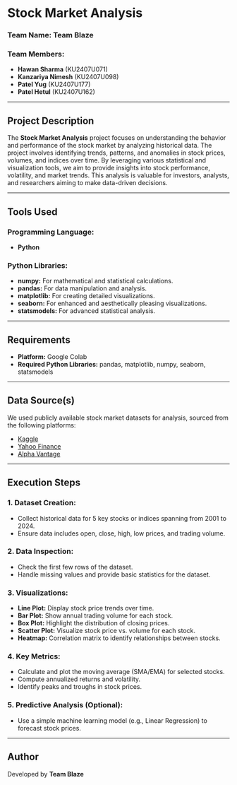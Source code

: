 # Stock Market Analysis

### Team Name: Team Blaze

### Team Members:
- **Hawan Sharma** (KU2407U071)
- **Kanzariya Nimesh** (KU2407U098)
- **Patel Yug** (KU2407U177)
- **Patel Hetul** (KU2407U162)

---

## Project Description
The **Stock Market Analysis** project focuses on understanding the behavior and performance of the stock market by analyzing historical data. The project involves identifying trends, patterns, and anomalies in stock prices, volumes, and indices over time. By leveraging various statistical and visualization tools, we aim to provide insights into stock performance, volatility, and market trends. This analysis is valuable for investors, analysts, and researchers aiming to make data-driven decisions.

---

## Tools Used

### Programming Language:
- **Python**

### Python Libraries:
- **numpy:** For mathematical and statistical calculations.
- **pandas:** For data manipulation and analysis.
- **matplotlib:** For creating detailed visualizations.
- **seaborn:** For enhanced and aesthetically pleasing visualizations.
- **statsmodels:** For advanced statistical analysis.

---

## Requirements
- **Platform:** Google Colab
- **Required Python Libraries:** pandas, matplotlib, numpy, seaborn, statsmodels

---

## Data Source(s)
We used publicly available stock market datasets for analysis, sourced from the following platforms:
- [Kaggle](https://www.kaggle.com/)
- [Yahoo Finance](https://finance.yahoo.com/)
- [Alpha Vantage](https://www.alphavantage.co/)

---

## Execution Steps

### 1. Dataset Creation:
- Collect historical data for 5 key stocks or indices spanning from 2001 to 2024.
- Ensure data includes open, close, high, low prices, and trading volume.

### 2. Data Inspection:
- Check the first few rows of the dataset.
- Handle missing values and provide basic statistics for the dataset.

### 3. Visualizations:
- **Line Plot:** Display stock price trends over time.
- **Bar Plot:** Show annual trading volume for each stock.
- **Box Plot:** Highlight the distribution of closing prices.
- **Scatter Plot:** Visualize stock price vs. volume for each stock.
- **Heatmap:** Correlation matrix to identify relationships between stocks.

### 4. Key Metrics:
- Calculate and plot the moving average (SMA/EMA) for selected stocks.
- Compute annualized returns and volatility.
- Identify peaks and troughs in stock prices.

### 5. Predictive Analysis (Optional):
- Use a simple machine learning model (e.g., Linear Regression) to forecast stock prices.

---

## Author
Developed by **Team Blaze**
